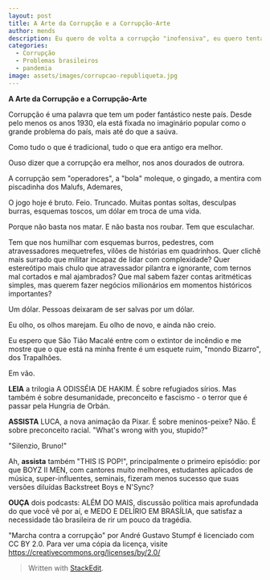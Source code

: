 ```yaml
---
layout: post
title: A Arte da Corrupção e a Corrupção-Arte
author: mends
description: Eu quero de volta a corrupção "inofensiva", eu quero tentar ficar são.
categories:
  - Corrupção
  - Problemas brasileiros
  - pandemia
image: assets/images/corrupcao-republiqueta.jpg
---
```



**A Arte da Corrupção e a Corrupção-Arte**

Corrupção é uma palavra que tem um poder fantástico neste país. Desde pelo menos os anos 1930, ela está fixada no imaginário popular como o grande problema do país, mais até do que a saúva.

Como tudo o que é tradicional, tudo o que era antigo era melhor.

Ouso dizer que a corrupção era melhor, nos anos dourados de outrora.

A corrupção sem "operadores", a "bola" moleque, o gingado, a mentira com piscadinha dos Malufs, Ademares, 

O jogo hoje é bruto. Feio. Truncado. Muitas pontas soltas, desculpas burras, esquemas toscos, um dólar em troca de uma vida.

Porque não basta nos matar. E não basta nos roubar. Tem que esculachar.

Tem que nos humilhar com esquemas burros, pedestres, com atravessadores mequetrefes, vilões de histórias em quadrinhos. Quer clichê mais surrado que militar incapaz de lidar com complexidade? Quer estereótipo mais chulo que atravessador pilantra e ignorante, com ternos mal cortados e mal ajambrados? Que mal sabem fazer contas aritméticas simples, mas querem fazer negócios milionários em momentos históricos importantes?

Um dólar. Pessoas deixaram de ser salvas por um dólar.

Eu olho, os olhos marejam. Eu olho de novo, e ainda não creio.

Eu espero que São Tião Macalé entre com o extintor de incêndio e me mostre que o que está na minha frente é um esquete ruim, "mondo Bizarro", dos Trapalhões.

Em vão.

**LEIA** a trilogia A ODISSÉIA DE HAKIM. É sobre refugiados sírios. Mas também é sobre desumanidade, preconceito e fascismo - o terror que é passar pela Hungria de Orbán.

**ASSISTA** LUCA, a nova animação da Pixar. É sobre meninos-peixe? Não. É sobre preconceito racial. "What's wrong with you, stupido?" 

"Silenzio, Bruno!"

Ah, **assista** também "THIS IS POP!", principalmente o primeiro episódio: por que BOYZ II MEN, com cantores muito melhores, estudantes aplicados de música, super-influentes, seminais, fizeram menos sucesso que suas versões diluídas Backstreet Boys e N'Sync?

**OUÇA** dois podcasts: ALÉM DO MAIS, discussão política mais aprofundada do que você vê por aí, e MEDO E DELÍRIO EM BRASÍLIA, que satisfaz a necessidade tão brasileira de rir um pouco da tragédia.

 "Marcha contra a corrupção" por André Gustavo Stumpf é licenciado com CC BY 2.0. Para ver uma cópia da licença, visite https://creativecommons.org/licenses/by/2.0/ 
 
> Written with [StackEdit](https://stackedit.io/).
